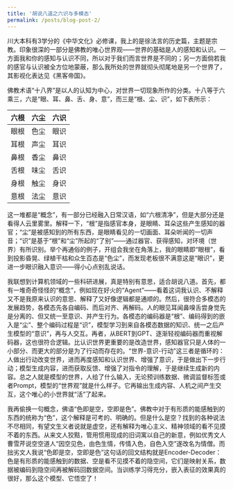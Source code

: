 ```yaml
---
title: '胡说八道之六识与多模态'
permalink: /posts/blog-post-2/
---
```


川大本科有3学分的《中华文化》必修课，我上的是徐法言的历史篇，主题是宗教。印象很深的一部分是佛教的唯心世界观——世界的基础是人的感知和认识。一方面我和你的感知与认识不同，所以对于我们而言世界是不同的；另一方面倘若我的感官与认识被全方位地蒙蔽，那么我所处的世界就彻头彻尾地是另一个世界了，其影视化表达见《黑客帝国》。

佛教术语“十八界”是以人的认知为中心，对世界一切现象所作的分类。十八等于六乘三，六是“眼、耳、鼻、舌、身、意”，而三是“根、尘、识”，如下表所示：

| 六根 | 六尘 | 六识 |
| --- | --- | --- |
| 眼根 | 色尘 | 眼识 |
| 耳根 | 声尘 | 耳识 |
| 鼻根 | 香尘 | 鼻识 |
| 舌根 | 味尘 | 舌识 |
| 身根 | 触尘 | 身识 |
| 意根 | 法尘 | 意识 |

这一堆都是“概念”，有一部分已经融入日常汉语，如“六根清净”，但是大部分还是看得人云里雾里。解释一下，“根”是指感官本身，是眼睛、耳朵这些产生感知的器官；“尘”是被感知到的所有东西，是眼睛看见的一切画面、耳朵听闻的一切声音；“识”是基于“根”和“尘”所起的“了别”——通过器官、获得感知，对环境（世界）有所识别。举个再通俗的例子，开组会我坐在角落上，我的眼睛即“眼根”，看到投影昏晃、绿植干枯和众生百态是“色尘”，而发现老板很不满意这是“眼识”，更进一步眼识融入意识——得小心点别乱说话。

我联想到计算机领域的一些科研进展，真是特别有意思，适合胡说八道。首先，都有一堆奇奇怪怪的“概念”，例如现在好火的“Agent”——看着这词我认识、不解释又不是我原来认识的意思、解释了又好像逻辑都是通顺的。然后，很符合多模态的发展趋势，各模态先各自编码、而后对齐、再解码。人的眼见耳闻鼻嗅舌尝身觉先是分离的、但又统一至意识、并产生行为。各模态的编码器是“根”、编码得到的嵌入是“尘”、整个编码过程是“识”，模型学习到来自各模态数据的知识、统一之后产生模型的“意识”，再与人交互。再者，从BERT到GPT、逐渐轻视编码器而重视解码器，这也很符合逻辑。比认识世界更重要的是改造世界，感知器官只是人体的一小部分、而更大的部分是为了行动而存在的。“世界-意识-行动”这三者是循环的：人做出行动改变世界，进而再度感知和认识世界、增强了意识，于是做出下一步行动；模型生成内容，进而获取反馈、增强了对指令的理解，于是继续生成新的内容。总之人就是模型的世界，人给了什么输入，无论预训练数据、微调监督标签或者Prompt，模型的“世界观”就是什么样子。它再输出生成内容、人机之间产生交互，这个唯心的小世界就“活”了起来。

<!-- 要是能参与国产多模态大模型的研发，我肯定提议给模型起名叫“六识”，或许相比于模型的工程实现水平，蹭上高深又花哨的佛理更适合骗老头们的投资。 -->

我再偷换一句概念，佛语“色即是空，空即是色”。佛教中对于有形质的能感触到的东西的统称为“色”，这个解释是可考的、明确的。但是什么是空？找到的各种说法不尽相同，有望文生义者说就是虚空，还有解释为唯心主义、精神领域的看不见摸不着的东西。从来文人狡黠，管用惯用现成的旧词寓以自己的新意，例如优秀文人曹雪芹说空空道人“因空见色，由色生情，传情入色，自色入空”遂改名为情僧。而拙劣文人我说“色即是空，空即是色”这句话的回文结构就是Encoder-Decoder：色是有形质的能感触到的数据、空是看不见摸不着的隐空间，它们是映射关系，数据被编码到隐空间再被解码回数据空间。当训练学习得充分，嵌入表征的效果真的很好，那么这个模型、它悟空了！